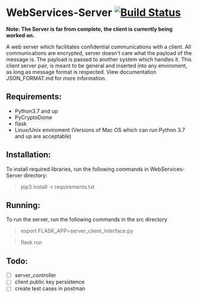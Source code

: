 # WebServices-Server [![Build Status](https://travis-ci.com/Carleton-Autonomous-Mail-Robot/WebServices-Server.svg?branch=development)](https://travis-ci.com/Carleton-Autonomous-Mail-Robot/WebServices-Server)

**Note: The Server is far from complete, the client is currently being worked on.**



A web server which facilitates confidential communications with a client.
All communications are encrypted, server doesn't care what the payload of the message is.
The payload is passed to another system which handles it. This client server pair, is meant
to be general and inserted into any enviroment, as long as message format is respected. View
documentation JSON_FORMAT.md for more information.

## Requirements:

 - Python3.7 and up
 - PyCryptoDome
 - flask
 - Linux/Unix enviroment (Versions of Mac OS which can run Python 3.7 and up are acceptable)


 ## Installation:

To install required libraries, run the following commands in WebServices-Server directory:
    

> pip3 install -r requirements.txt

## Running:
To run the server, run the following commands in the src directory

> export FLASK_APP=server_client_interface.py

>flask run

## Todo:
 - [ ] server_controller
 - [ ] client public key persistence
 - [ ] create test cases in postman
